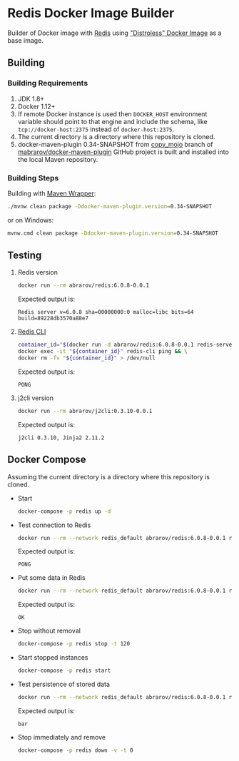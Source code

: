 # Redis Docker Image Builder

Builder of Docker image with [Redis](https://github.com/redis/redis) using
["Distroless" Docker Image](https://github.com/GoogleContainerTools/distroless) as a base image.

## Building

### Building Requirements

1. JDK 1.8+
1. Docker 1.12+
1. If remote Docker instance is used then `DOCKER_HOST` environment variable should point to that
   engine and include the schema, like `tcp://docker-host:2375` instead of `docker-host:2375`.
1. The current directory is a directory where this repository is cloned.
1. docker-maven-plugin 0.34-SNAPSHOT from
   [copy_mojo](https://github.com/mabrarov/docker-maven-plugin/tree/copy_mojo) branch
   of [mabrarov/docker-maven-plugin](https://github.com/mabrarov/docker-maven-plugin) GitHub project
   is built and installed into the local Maven repository.

### Building Steps

Building with [Maven Wrapper](https://github.com/takari/maven-wrapper):

```bash
./mvnw clean package -Ddocker-maven-plugin.version=0.34-SNAPSHOT
```

or on Windows:

```bash
mvnw.cmd clean package -Ddocker-maven-plugin.version=0.34-SNAPSHOT
```

## Testing

1. Redis version

   ```bash
   docker run --rm abrarov/redis:6.0.8-0.0.1
   ```

   Expected output is:

   ```text
   Redis server v=6.0.8 sha=00000000:0 malloc=libc bits=64 build=89228db3570a88e7
   ```

1. [Redis CLI](https://github.com/redis/redis#playing-with-redis)

   ```bash
   container_id="$(docker run -d abrarov/redis:6.0.8-0.0.1 redis-server)" && \
   docker exec -it "${container_id}" redis-cli ping && \
   docker rm -fv "${container_id}" > /dev/null
   ```

   Expected output is:

   ```text
   PONG
   ```

1. j2cli version

   ```bash
   docker run --rm abrarov/j2cli:0.3.10-0.0.1
   ```

   Expected output is:

   ```text
   j2cli 0.3.10, Jinja2 2.11.2
   ```

## Docker Compose

Assuming the current directory is a directory where this repository is cloned.

* Start

   ```bash
   docker-compose -p redis up -d
   ```

* Test connection to Redis

   ```bash
   docker run --rm --network redis_default abrarov/redis:6.0.8-0.0.1 redis-cli -h redis ping
   ```

   Expected output is:
  
   ```text
   PONG
   ```

* Put some data in Redis

   ```bash
   docker run --rm --network redis_default abrarov/redis:6.0.8-0.0.1 redis-cli -h redis set foo bar
   ```

   Expected output is:
  
   ```text
   OK
   ```

* Stop without removal

   ```bash
   docker-compose -p redis stop -t 120
   ```

* Start stopped instances

   ```bash
   docker-compose -p redis start
   ```

* Test persistence of stored data

   ```bash
   docker run --rm --network redis_default abrarov/redis:6.0.8-0.0.1 redis-cli -h redis get foo
   ```

   Expected output is:
  
   ```text
   bar
   ```

* Stop immediately and remove

   ```bash
   docker-compose -p redis down -v -t 0
   ```
